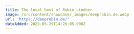 ```yaml
---
title: The local host of Robin Lindner
image: /src/content/showcase/_images/deeprobin.de.webp
url: 'https://deeprobin.de/'
dateAdded: 2023-05-29T14:26:05.000Z
---
```


